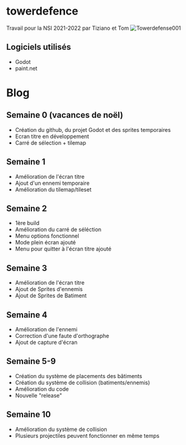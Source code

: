 # towerdefence
Travail pour la NSI 2021-2022 par Tiziano et Tom
![Towerdefense001](https://user-images.githubusercontent.com/55955510/150747794-3985b2ad-0555-418b-b753-579ea642cb72.PNG)
## Logiciels utilisés
* Godot
* paint.net
# Blog
## Semaine 0 (vacances de noël)
* Création du github, du projet Godot et des sprites temporaires  
* Ecran titre en développement
* Carré de sélection + tilemap

## Semaine 1
* Amélioration de l'écran titre
* Ajout d'un ennemi temporaire
* Amélioration du tilemap/tileset

## Semaine 2
* 1ère build
* Amélioration du carré de séléction
* Menu options fonctionnel
* Mode plein écran ajouté
* Menu pour quitter à l'écran titre ajouté

## Semaine 3
* Amélioration de l'écran titre
* Ajout de Sprites d'ennemis
* Ajout de Sprites de Batiment

## Semaine 4
* Amélioration de l'ennemi
* Correction d'une faute d'orthographe
* Ajout de capture d'écran

## Semaine 5-9
* Création du système de placements des bâtiments
* Création du système de collision (batiments/ennemis)
* Amélioration du code
* Nouvelle "release"

## Semaine 10
* Amélioration du système de collision
* Plusieurs projectiles peuvent fonctionner en même temps
